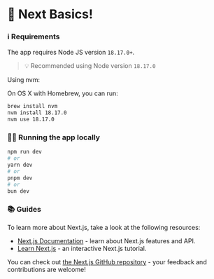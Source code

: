 # 🚀 Next Basics!

### ℹ️ Requirements

The app requires Node JS version `18.17.0+`.

> 💡 Recommended using Node version `18.17.0`

Using nvm:

On OS X with Homebrew, you can run:

```sh
brew install nvm
nvm install 18.17.0
nvm use 18.17.0
```

### 🏃‍♀️ Running the app locally

```sh
npm run dev
# or
yarn dev
# or
pnpm dev
# or
bun dev
```

### 📚 Guides

To learn more about Next.js, take a look at the following resources:

- [Next.js Documentation](https://nextjs.org/docs) - learn about Next.js features and API.
- [Learn Next.js](https://nextjs.org/learn) - an interactive Next.js tutorial.

You can check out [the Next.js GitHub repository](https://github.com/vercel/next.js/) - your feedback and contributions are welcome!
